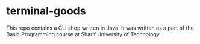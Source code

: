 # terminal-goods
This repo contains a CLI shop written in Java. It was written as a part of the Basic Programming course at Sharif University of Technology.
